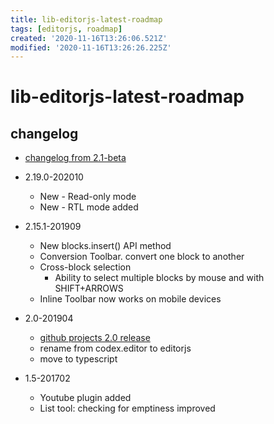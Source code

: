 ```yaml
---
title: lib-editorjs-latest-roadmap
tags: [editorjs, roadmap]
created: '2020-11-16T13:26:06.521Z'
modified: '2020-11-16T13:26:26.225Z'
---
```


# lib-editorjs-latest-roadmap

## changelog

- [changelog from 2.1-beta](https://github.com/codex-team/editor.js/blob/next/docs/CHANGELOG.md)

- 2.19.0-202010
  - New - Read-only mode
  - New - RTL mode added
- 2.15.1-201909
  - New blocks.insert() API method
  - Conversion Toolbar. convert one block to another
  - Cross-block selection 
    - Ability to select multiple blocks by mouse and with SHIFT+ARROWS
  - Inline Toolbar now works on mobile devices
- 2.0-201904
  - [github projects 2.0 release](https://github.com/codex-team/editor.js/projects/1)
  - rename from codex.editor to editorjs
  - move to typescript
- 1.5-201702
  - Youtube plugin added
  - List tool: checking for emptiness improved
